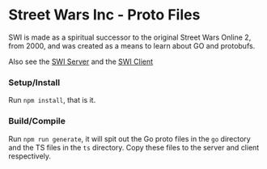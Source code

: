 # Street Wars Inc - Proto Files

SWI is made as a spiritual successor to the original Street Wars Online 2, from 2000, and was created as a means to learn about GO and protobufs.

Also see the [SWI Server](https://github.com/MrEliasen/SWI-server) and the [SWI Client](https://github.com/MrEliasen/SWI-client) 

### Setup/Install

Run `npm install`, that is it.

### Build/Compile

Run `npm run generate`, it will spit out the Go proto files in the `go` directory and the TS files in the `ts` directory.
Copy these files to the server and client respectively.
